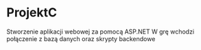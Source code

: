 # ProjektC

Stworzenie aplikacji webowej za pomocą ASP.NET
W grę wchodzi połączenie z bazą danych oraz skrypty backendowe
